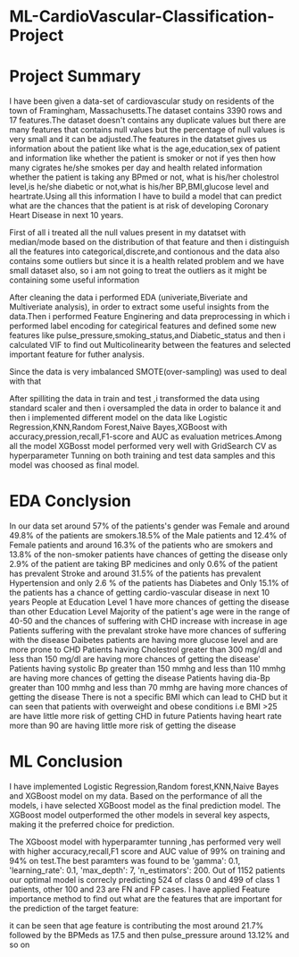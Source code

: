 # ML-CardioVascular-Classification-Project
# Project Summary
I have been given a data-set of cardiovascular study on residents of the town of Framingham, Massachusetts.The dataset contains 3390 rows and 17 features.The dataset doesn't contains any duplicate values but there are many features that contains null values but the percentage of null values is very small and it can be adjusted.The features in the datatset gives us information about the patient like what is the age,education,sex of patient and information like whether the patient is smoker or not if yes then how many cigrates he/she smokes per day and health related information whether the patient is taking any BPmed or not, what is his/her cholestrol level,is he/she diabetic or not,what is his/her BP,BMI,glucose level and heartrate.Using all this information I have to build a model that can predict what are the chances that the patient is at risk of developing Coronary Heart Disease in next 10 years.

First of all i treated all the null values present in my datatset with median/mode based on the distribution of that feature and then i distinguish all the features into categorical,discrete,and contionous and the data also contains some outliers but since it is a health related problem and we have small dataset also, so i am not going to treat the outliers as it might be containing some useful information

After cleaning the data i performed EDA (univeriate,Biveriate and Multiveriate analysis), in order to extract some useful insights from the data.Then i performed Feature Enginering and data preprocessing in which i performed label encoding for categirical features and defined some new features like pulse_pressure,smoking_status,and Diabetic_status and then i calculated VIF to find out Multicolinearity between the features and selected important feature for futher analysis.

Since the data is very imbalanced SMOTE(over-sampling) was used to deal with that

After spilliting the data in train and test ,i transformed the data using standard scaler and then i oversampled the data in order to balance it and then i implemented different model on the data like Logistic Regression,KNN,Random Forest,Naive Bayes,XGBoost with accuracy,pression,recall,F1-score and AUC as evaluation metrices.Among all the model XGBosst model performed very well with GridSearch CV as hyperparameter Tunning on both training and test data samples and this model was choosed as final model.

# EDA Conclysion
In our data set around 57% of the patients's gender was Female and around 49.8% of the patients are smokers.18.5% of the Male patients and 12.4% of Female patients and around 16.3% of the patients who are smokers and 13.8% of the non-smoker patients have chances of getting the disease
only 2.9% of the patient are taking BP medicines and only 0.6% of the patient has prevalent Stroke and around 31.5% of the patients has prevalent Hypertension and only 2.6 % of the patients has Diabetes and Only 15.1% of the patients has a chance of getting cardio-vascular disease in next 10 years
People at Education Level 1 have more chances of getting the disease than other Education Level
Majority of the patient's age were in the range of 40-50 and the chances of suffering with CHD increase with increase in age
Patients suffering with the prevalant stroke have more chances of suffering with the disease
Daibetes patients are having more glucose level and are more prone to CHD
Patients having Cholestrol greater than 300 mg/dl and less than 150 mg/dl are having more chances of getting the disease'
Patients having systolic Bp greater than 150 mmhg and less than 110 mmhg are having more chances of getting the disease
Patients having dia-Bp greater than 100 mmhg and less than 70 mmhg are having more chances of getting the disease
There is not a specific BMI which can lead to CHD but it can seen that patients with overweight and obese conditions i.e BMI >25 are have little more risk of getting CHD in future
Patients having heart rate more than 90 are having little more risk of getting the disease

# ML Conclusion
I have implemented Logistic Regression,Random forest,KNN,Naive Bayes and XGBoost model on my data. Based on the performance of all the models, i have selected XGBoost model as the final prediction model. The XGBoost model outperformed the other models in several key aspects, making it the preferred choice for prediction.

The XGboost model with hyperparamter tunning ,has performed very well with higher accuracy,recall,F1 score and AUC value of 99% on training and 94% on test.The best paramters was found to be 'gamma': 0.1, 'learning_rate': 0.1, 'max_depth': 7, 'n_estimators': 200. Out of 1152 patients our optimal model is correcly predicting 524 of class 0 and 499 of class 1 patients, other 100 and 23 are FN and FP cases. I have applied Feature importance method to find out what are the features that are important for the prediction of the target feature:

it can be seen that age feature is contributing the most around 21.7% followed by the BPMeds as 17.5 and then pulse_pressure around 13.12% and so on
